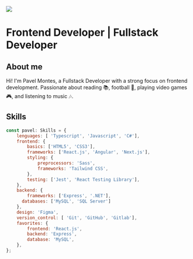 <img  src="https://user-images.githubusercontent.com/10498744/210012254-234538ff-d198-48aa-8964-37e6fd45d227.gif">

<h1> Frontend Developer | Fullstack Developer</h1>
<h2>About me</h2>
Hi! I'm Pavel Montes, a Fullstack Developer with a strong focus on frontend development. Passionate about reading 📚, football 🏈, playing video games 🎮, and listening to music 🎶.

## Skills
```javascript
const pavel: Skills = {
    lenguages: [ 'Typescript', 'Javascript', 'C#'],
    frontend: {
        basics: ['HTML5', 'CSS3'],
        frameworks: ['React.js', 'Angular', 'Next.js'],
        styling: {
            preprocessors: 'Sass',
            frameworks: 'Tailwind CSS',
        },
        testing: ['Jest', 'React Testing Library'],
    },
    backend: {
        frameworks: ['Express', '.NET'],
      databases: ['MySQL', 'SQL Server']
    },
    design: 'Figma',
    version_control: [ 'Git', 'GitHub', 'Gitlab'],
    favorites: {
        frontend: 'React.js',
        backend: 'Express',
        database: 'MySQL',
    },
};
```

